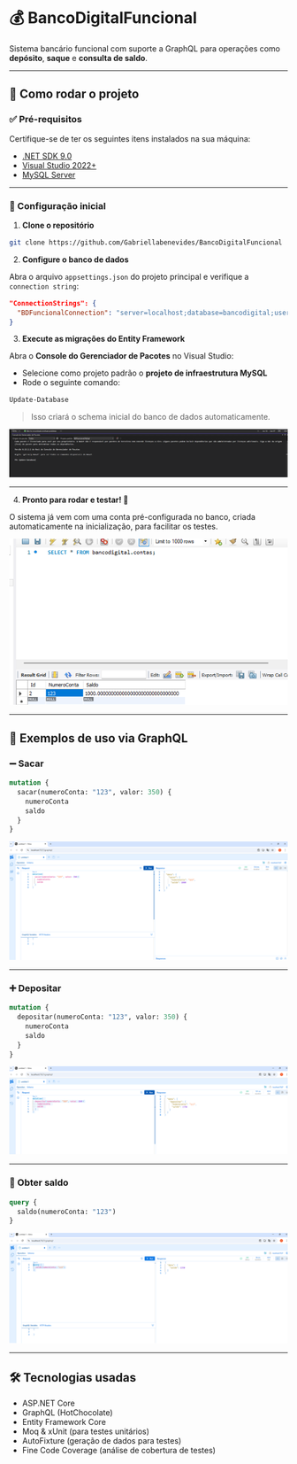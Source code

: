 # 💰 BancoDigitalFuncional

Sistema bancário funcional com suporte a GraphQL para operações como **depósito**, **saque** e **consulta de saldo**.

---

## 🚀 Como rodar o projeto

### ✅ Pré-requisitos

Certifique-se de ter os seguintes itens instalados na sua máquina:

- [.NET SDK 9.0](https://dotnet.microsoft.com/download)
- [Visual Studio 2022+](https://visualstudio.microsoft.com/)
- [MySQL Server](https://dev.mysql.com/downloads/)

---

### 🔧 Configuração inicial

1. **Clone o repositório**

```bash
git clone https://github.com/Gabriellabenevides/BancoDigitalFuncional
```

2. **Configure o banco de dados**

Abra o arquivo `appsettings.json` do projeto principal e verifique a `connection string`:

```json
"ConnectionStrings": {
  "BDFuncionalConnection": "server=localhost;database=bancodigital;user=root;password=root"
}
```

3. **Execute as migrações do Entity Framework**

Abra o **Console do Gerenciador de Pacotes** no Visual Studio:

- Selecione como projeto padrão o **projeto de infraestrutura MySQL**
- Rode o seguinte comando:

```powershell
Update-Database
```

> Isso criará o schema inicial do banco de dados automaticamente.

![Migração](image.png)

---

4. **Pronto para rodar e testar! 🎉**

O sistema já vem com uma conta pré-configurada no banco, criada automaticamente na inicialização, para facilitar os testes.

![Conta criada](image-1.png)

---

## 🧪 Exemplos de uso via GraphQL

### ➖ Sacar

```graphql
mutation {
  sacar(numeroConta: "123", valor: 350) {
    numeroConta
    saldo
  }
}
```

![Exemplo de saque](image-2.png)

---

### ➕ Depositar

```graphql
mutation {
  depositar(numeroConta: "123", valor: 350) {
    numeroConta
    saldo
  }
}
```

![Exemplo de depósito](image-3.png)

---

### 💼 Obter saldo

```graphql
query {
  saldo(numeroConta: "123")
}
```

![Consulta de saldo](image-4.png)

---

## 🛠️ Tecnologias usadas

- ASP.NET Core
- GraphQL (HotChocolate)
- Entity Framework Core
- Moq & xUnit (para testes unitários)
- AutoFixture (geração de dados para testes)
- Fine Code Coverage (análise de cobertura de testes)